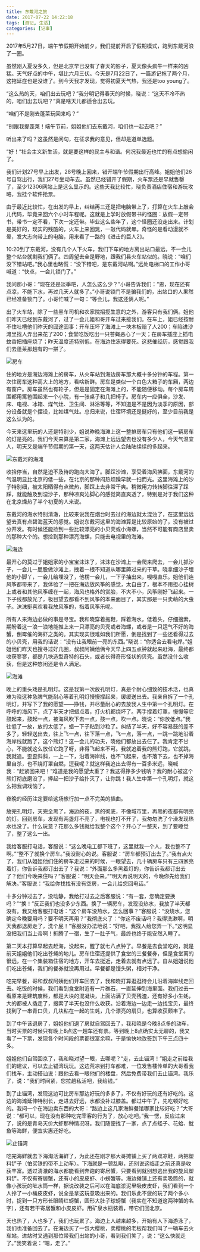 ```yaml
---
title: 东戴河之旅
date: 2017-07-22 14:22:18
tags: [游记, 生活]
categories: [记事]
---
```

2017年5月27日，端午节假期开始前夕，我们提前开启了假期模式，跑到东戴河浪了一圈。

虽然刚入夏没多久，但是北京早已没有了春天的影子，夏天像头疯牛一样来的凶猛。天气好点的中午，堪比六月三伏。今天是7月22日了，一篇游记拖了两个月，这拖延症也是没谁了。到今天我才发现，觉得初夏天气热，我还是too young了。

<!--more-->

“这么热的天，咱们出去玩吧？”我分明记得春天的时候，晓说：“这天不冷不热的，咱们出去玩吧？”真是啥天儿都适合出去玩。

“咱们不是刚去蓬莱玩回来吗？”

“别跟我提蓬莱！端午节前，姐姐他们去东戴河，咱们也一起去吧？”

听出来了吗？这虽然是问句，在征求我的意见，但却是道单选题。

“好！”社会主义新生活，就是要这样的民主与和谐。何况我最近也忙的有点想偷闲了。

我们计划27号早上出发，28号晚上回来，错开端午节假期出行高峰。姐姐他们26号自驾出行，我们27号坐动车去。虽然已经错开了假期，火车票还是早就售罄了，至少12306网站上是这么显示的。这些天我比较忙，晓负责酒店住宿和游玩攻略，我挂个软件抢票。

由于最近比较忙，在出发的早上，纠结再三还是把电脑带上了，打算在火车上敲会儿代码，毕竟来回六个小时车程呢。这就是上学时放假带书的怪圈：放假一定带书，带书一定不看，下次一定还带。毕业这么些年了，这个怪圈还没走出来。计划是美好的，现实的残酷的，火车上来回晃，一敲代码就晕。奇怪的是看动漫就不晕，发大志向带上的电脑，用来看了一路的《进击的巨人2》。

10:20到了东戴河，没有几个人下火车，我们下车的地方离出站口最远，不一会儿整个站台就剩我们俩了。四周望去全是野地，跟我们县火车站似的。晓说：“咱们没下错站吧。”我心里也略慌：“没下错吧，是东戴河站啊。”远处电梯口的工作小哥喊道：“快点，一会儿锁门了。”

我问那小哥：“现在还是淡季吧，人怎么这么少？”小哥告诉我们：“恩，现在还有点凉，不能下水，再过几天人就多了。”小哥说锁门不是骗我们的，出站口的人果然已经准备锁门了。小哥忙喊了一句：“等会儿，我这还俩人呢。”

出了火车站，除了一些黑车司机和农家院招揽生意的之外，游客只有我们俩。姐他们昨天已经到东戴河了，过了一会儿姐和哥开车过来接我们。在车上，姐已经按耐不住吐槽他们昨天的囧途囧事：开车压坏了海滩上一块木板赔了人200；车陷进沙滩里找人弄出来花了200；食堂吃饭吃出一只苍蝇恶心了一天；在房车插座上插电蚊香把插座烧了；昨天温度还特别低，在海边住冻得要死。这悲催经历，感觉跟我们去蓬莱那趟有的一拼了。

![房车](http://oalg33nuc.bkt.clouddn.com/WX20170722-142010@2x.png)

住的地方是海边海滩上的房车，从火车站到海边房车那大概十多分钟的车程。第一次住房车这种高大上的地方，看啥新鲜。房车是类似一个白色大箱子的车厢，两边有窗户。房车虽然也有轮子，但是是固定在海滩上的，不能随便移动。每个房车周围都用篱笆围起来一个小院，有一张桌子和几把椅子。房车内一应俱全，沙发、床、电视、冰箱、煤气灶、卫生间、淋浴等等，不知道是不是因为淡季的原因，部分设备就是个摆设，比如煤气灶。总归来说，住宿环境还是挺好的，至少目前我是这么认为的。

今天来这里玩的人还是特别少，姐说昨晚海滩上这一整排房车只有他们这一辆房车的灯是亮的。我们今天来算是第二家，海滩上远远望去也没有多少人，今天气温宜人，明天又是端午节假期的第一天，这两天估计人会陆陆续续的多起来。

![东戴河的海滩](http://oalg33nuc.bkt.clouddn.com/231500702179_.pic.jpg)

收拾停当，自然是迫不及待的跑向大海了。脚踩沙滩，享受着海风拂面，东戴河的气温明显比北京的低一些，在北京的那种闷热烦躁早就一扫而光。这里海滩上的沙子特别细，被太阳晒得有点微热，脚踩上去非常干爽。稍微用力转转脚往深了踩踩，就能触及到湿沙子，那种凉爽沁脚心的感觉简直爽透了，特别是对于我们这种在北京燥热了半个初夏的人来说。

东戴河的海水特别清澈，比较来说我在烟台时去过的海边就太混浊了，在这里远远望去真有点碧海蓝天的感觉。姐说东戴河这里的海滩算是比较原始的了，没有被过分开发。有时候还能捡到一些比较漂亮的小贝壳或小海螺，当然不可能有商店里卖的那种大个的。想捡到那种漂亮海螺，只能去电视里的海滩。

![海边](http://oalg33nuc.bkt.clouddn.com/271500702316_.pic.jpg)

最开心的莫过于姐姐家的小宝宝沫沫了，沫沫在沙滩上一会爬来爬去，一会儿抓沙子，一会儿一屁股做沙滩上，拽着一根不知道从哪里薅过来的干草。晓拿细沙子埋他的小脚丫，一会儿给埋没了，他楞一会儿，一下子抽出来，嘎嘎直乐。姐他们连风筝都带来了，我体验了一把在海边放风筝的感觉，太自由了，根本不用担心挂树上或者和其他风筝缠在一起，海风也格外的赏脸，不大不小，风筝刚好飞起来。一下子线都放光了，极目望去都看不到风筝的本来面目了，其实那是一只卖萌的大虫子。沫沫挺喜欢看我放风筝的，指着风筝乐呢。

所有人来海边必做的事是寻宝。我和晓穿着拖鞋，踩着海水，低着头，仔细搜索，期盼着这一浪一浪地能推上来一只漂亮的贝壳或者海螺，或者是一只运气不好的海蟹，倒霉催的海虾之类的。其实现实很难如我们所愿，倒是找到了一些还看得过去的小贝壳，用我的话说：“没有让我眼前一亮的东西。”晓说：“你适合去看电焊。”姐姐他们昨天也搜寻过好几圈，叔叔阿姨他俩今天早上四五点钟就起来赶海，最终都收获寥寥，都是几块造型奇特的石头，或者长得奇形怪状的贝壳。虽然没什么收获，但是这种悠闲还是令人满足。

![海滩](http://oalg33nuc.bkt.clouddn.com/301500702443_.pic_hd.jpg)

晚上的重头戏是孔明灯。这是我第一次放孔明灯，真是个耐心细致的技术活，也真难为晓这种急脾气能耐心等着孔明灯慢慢撑起来，缓缓送出去。我亲自拆了一个孔明灯，并写下了我的愿望——挣钱，并尽量耐心的去放我人生中第一个孔明灯。在呼呼的海风下，点了半天才把蜡点着，打火机都烧坏了。两手撑着灯罩，慢慢等它鼓起来，鼓起一点，被海风吹下去一点，鼓一点，吹一点。晓说：“你放低点。”我往低了一放，放的太低了，蜡一下子粘到沙粒了。纠结了半天，好不容易鼓的差不多了，轻轻送出去，往上飞一点，往下落一点，飞一点，落一点，一跳一跳地沿着海岸线就跑了，这个熊灯！这一会儿的功夫，晓他们都放出去仨了。我肯定不甘心，不能就这么放任它跑了呀，非得飞起来不可。我就追着我的熊灯跑，它就跳，我就追。歪歪斜斜，一上一下，沿着海岸线，也不飞起来，也不落下去，也不掉海里自杀，也不烧灯罩自燃，逗我呢？就这样我追出去得有一百多米远，晓喊我：“赶紧回来吧！”难道是我的愿望太重了？我这得挣多少钱呐？我的耐心被这个熊灯彻底磨没了，捧起一把沙子给扑灭了，让你跳！我人生中第一个孔明灯，就这么把我调戏恼了。

夜晚的经历注定要给这场旅行加一点不完美的插曲。

放完孔明灯，天完全黑了，海边的夜，黑的彻底，不像城市里，再黑的夜都有明亮的灯。回到房车，发现有两盏灯不亮了，电视也打不开了，我匆匆洗了个澡发现热水也没了。什么玩意？花那么多钱就给我整个这个？开心了一整天，到了要睡觉了，整了这么一出。

我给客服打电话，客服说：“这么晚电工都下班了，这里就我一个人，我也整不了啊。”“整不了就换个房车。”我没耐心的说。客服说：“房车都预订出去了。”我有点火了，我们从姐姐他们住的房车走过来的时候，一眼望去，几十辆房车只有三四家亮着灯，你告诉我都订出去了？我说：“外面那么多黑着灯的，你告诉我都订出去了？他们今晚来住吗？”客服说：“明天会来。”“明天再说明天的，今晚你先给我们解决。”客服说：“我给你找找有没有空房，一会儿给您回电话。”

十多分钟过去了，没动静，我给打过去之后客服说：“有一套，您确定要换吗？”“换！”反正我们也没多少东西。换了一辆房车，发现没热水，我放了半天都没有。我又给客服打电话：“这个房车没热水，怎么回事？”客服说：“没烧水，您确定今晚要用吗？要不明天再用？”我彻底火了：“你这不废话吗？我得洗漱啊，明天我都退房走了，洗个屁！”客服没办法地说：“好吧，我找人给您弄一下。”这明显没把我们当上帝啊！折腾了一宿，生了一肚子气，最终也终于能安然入睡了。

第二天本打算早起去赶海，没起来，醒了就七八点钟了。早餐是去食堂吃的，就是前天姐姐他们吃出苍蝇的地儿。房车住宿还提供了食堂的三餐餐券，但是食堂离的很远，在一个集装箱住宿的地方，开车去挺近，走着去就有点远了。自从姐姐说他们吃出苍蝇，我们的餐券就没再用过。早餐都是馒头粥，相对干净。

吃完早餐，哥和叔叔阿姨他们开车回去了，我和晓打算逛逛待会儿沿着海岸线走回去。吃饭的时候，我们看到食堂附近有一片礁石，一直延伸到海里面。我们过去一看原来是建筑废料，都是大块的混凝块，上面沾满了贝壳残渣，还有好多小生蚝，大的都被人撬走了，搜索了半天也没什么收获。沿着海边一边走一边找宝贝，最终找到了一串青口贝，几块粘在一起的生蚝，几个漂亮的扇贝，也算收获颇丰了。

到了中午该退房了，姐姐他们退了房就自驾回去了，我和晓是今晚8点多的动车，当时买票的时候只有晚上8点这一趟车还有票。等到晚上8点确实太无聊的，我又看了一下票，发现各个时间段的票都很富余嘛，于是愉快地改签到下午三点四十多。

姐姐他们自驾回京了，我和晓对望一眼，去哪呢？“走，去止锚湾！”姐走之前给我们的建议，可以去止锚湾玩玩。这边荒凉到打车都难，一位发售楼传单的大哥看我们找车，主动搭讪说：跟他去看一眼他们的楼盘，然后免费带我们去止锚湾。我乐了，说：“我们时间紧，您拉趟私活吧，我给钱。”

到了止锚湾，发现这边可比房车那边好玩的多多了，不仅有好玩的还有好吃的。这边的海滩延伸特别长，走进去好远，水都没补过膝盖。都过中午了，先吃顿好吃的。我问一个在海边卖东西的大哥：“路边上这几家海鲜餐馆哪家比较好吃？”大哥说：“都可以，现在没有那种吃完宰客的行为了，放心吃吧。”我一愣，反应过来了，说的是青岛天价大虾那种情况呀。我们随便找了一家，点了点蛏子、花蛤、鱿鱼等海鲜，便宜实惠还好吃。

![止锚湾](http://oalg33nuc.bkt.clouddn.com/261500702315_.pic.jpg)

吃完海鲜就去下海淘活海鲜了，为此还在刚才那大哥摊铺上买了两双凉鞋，两把塑料铲子（怕买铁的带不上动车）。下海就是一顿乱瞅，还别说这临走之前还真是收获丰富。透过清澈的海水都能看到奔跑的寄居蟹，只要看到就别想逃出我的旋风塑料铲。不仅有寄居蟹，还有小的皮皮虾、小螃蟹等。海边摊铺上还有卖吸筒的，就像小孩玩的呲水筒一样，据说改装之后可以在海底淤泥里吸皮皮虾，我们看到一个人拎了一小桶皮皮虾，说全是拿这玩意吸出来的。我们乐此不疲的玩了两个多小时，捉到一只方形长眼睛红螃蟹，圆形大肚子球螃蟹（我实在不知道这两种蟹的名字），还有若干寄居蟹和小皮皮虾。用矿泉水瓶装着，带它们回北京。

天也热了，人也多了，我们也玩累了。海边上人越来越多，开始有人下海游泳了，我们也准备回去了。在海边买了一包大樱桃，卖樱桃的老板帮我们叫了一辆车去火车站。进站时又遇到那位带我们出站的小哥，看到我们笑了，说：“这么快就走了。”我笑着说：“嗯，走了。”


